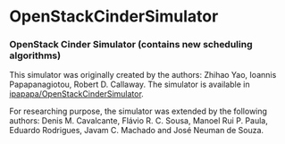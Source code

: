 # OpenStackCinderSimulator

### OpenStack Cinder Simulator (contains new scheduling algorithms)

This simulator was originally created by the authors: Zhihao Yao, Ioannis Papapanagiotou, Robert D. Callaway. The simulator is available in [ipapapa/OpenStackCinderSimulator](https://github.com/ipapapa/OpenStackCinderSimulator). 

For researching purpose, the simulator was extended by the following authors: Denis M. Cavalcante, Flávio R. C. Sousa, Manoel Rui P. Paula, Eduardo Rodrigues, Javam C. Machado and José Neuman de Souza.
 